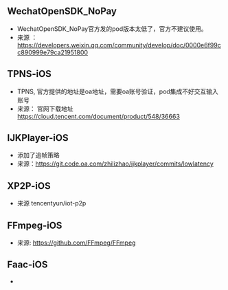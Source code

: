 
## WechatOpenSDK_NoPay

* WechatOpenSDK_NoPay官方发的pod版本太低了，官方不建议使用。
* 来源 ：https://developers.weixin.qq.com/community/develop/doc/0000e6f99cc890999e79ca21951800


## TPNS-iOS

* TPNS, 官方提供的地址是oa地址，需要oa账号验证，pod集成不好交互输入账号
* 来源： 官网下载地址 https://cloud.tencent.com/document/product/548/36663


## IJKPlayer-iOS

* 添加了追帧策略
* 来源：https://git.code.oa.com/zhilizhao/ijkplayer/commits/lowlatency


## XP2P-iOS

* 来源 tencentyun/iot-p2p


## FFmpeg-iOS

* 来源: https://github.com/FFmpeg/FFmpeg


## Faac-iOS

* 
